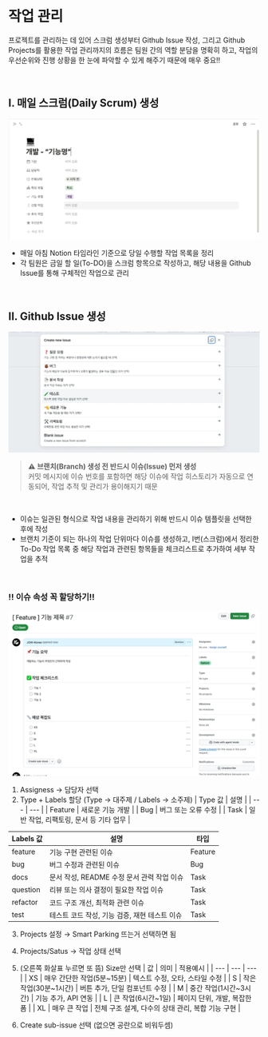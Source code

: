# 작업 관리

프로젝트를 관리하는 데 있어 스크럼 생성부터 Github Issue 작성, 그리고 Github Projects를 활용한 작업 관리까지의 흐름은 팀원 간의 역할 분담을 명확히 하고, 작업의 우선순위와 진행 상황을 한 눈에 파악할 수 있게 해주기 때문에 매우 중요!!

<br />

## I. 매일 스크럼(Daily Scrum) 생성

![노션_스크린샷](/assets/images/docs/scrum.webp)

- 매일 아침 Notion 타임라인 기준으로 당일 수행할 작업 목록을 정리
- 각 팀원은 금일 할 일(To-DO)을 스크럼 항목으로 작성하고, 해당 내용을 Github Issue를 통해 구체적인 작업으로 관리

<br />

## II. Github Issue 생성

![깃허브_이슈_스크린샷](/assets/images/docs/issue.webp)

> **⚠️ 브랜치(Branch) 생성 전 반드시 이슈(Issue) 먼저 생성** <br />
> 커밋 메시지에 이슈 번호를 포함하면 해당 이슈에 작업 히스토리가 자동으로 연동되어, 작업 추적 및 관리가 용이해지기 때문

<br />

- 이슈는 일관된 형식으로 작업 내용을 관리하기 위해 반드시 이슈 템플릿을 선택한 후에 작성
- 브랜치 기준이 되는 하나의 작업 단위마다 이슈를 생성하고, I번(스크럼)에서 정리한 To-Do 작업 목록 중 해당 작업과 관련된 항목들을 체크리스트로 추가하여 세부 작업을 추적

<br />

### ‼️ 이슈 속성 꼭 할당하기!!

![깃허브_이슈_속성_스크린샷](/assets/images/docs/issue_attributes.webp)

1. Assigness → 담당자 선택
2. Type + Labels 할당 (Type → 대주제 / Labels → 소주제)
| Type 값 | 설명 |
| --- | --- |
| Feature | 새로운 기능 개발 |
| Bug | 버그 또는 오류 수정 |
| Task | 일반 작업, 리팩토링, 문서 등 기타 업무 |

| Labels 값 | 설명 | 타입 |
| --- | --- | --- |
| feature | 기능 구현 관련된 이슈 | Feature |
| bug | 버그 수정과 관련된 이슈 | Bug |
| docs | 문서 작성, README 수정 문서 관력 작업 이슈 | Task |
| question | 리뷰 또는 의사 결정이 필요한 작업 이슈 | Task |
| refactor | 코드 구조 개선, 최적화 관련 이슈 | Task |
| test | 테스트 코드 작성, 기능 검증, 재현 테스트 이슈 | Task |

3. Projects 설정 → Smart Parking 뜨는거 선택하면 됨 
4. Projects/Satus → 작업 상태 선택
5. (오른쪽 화살표 누르면 또 뜸) Size만 선택 
| 값 | 의미 | 적용예시 |
| --- | --- | --- |
| XS | 매우 간단한 작업(5분~15분) | 텍스트 수정, 오타, 스타일 수정 |
| S | 작은 작업(30분~1시간) | 버튼 추가, 단일 컴포넌트 수정 |
| M | 중간 작업(1시간~3시간) | 기능 추가, API 연동 |
| L | 큰 작업(6시간~1일) | 페이지 단위, 개발, 복잡한 폼 |
| XL | 매우 큰 작업 | 전체 구조 설계, 다수의 상태 관리, 복합 기능 구현 |

6. Create sub-issue 선택 (없으면 공란으로 비워두셈)